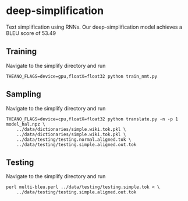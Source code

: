 # deep-simplification
Text simplification using RNNs. Our deep-simplification model achieves a BLEU score of 53.49

## Training
Navigate to the simplify directory and run
```
THEANO_FLAGS=device=gpu,floatX=float32 python train_nmt.py 
```

## Sampling
Navigate to the simplify directory and run
```
THEANO_FLAGS=device=cpu,floatX=float32 python translate.py -n -p 1 model_hal.npz \
    ../data/dictionaries/simple.wiki.tok.pkl \
    ../data/dictionaries/simple.wiki.tok.pkl \
    ../data/testing/testing.normal.aligned.tok \
    ../data/testing/testing.simple.aligned.out.tok
```

## Testing
Navigate to the simplify directory and run 
```
perl multi-bleu.perl ../data/testing/testing.simple.tok < \
    ../data/testing/testing.simple.aligned.out.tok 
```
